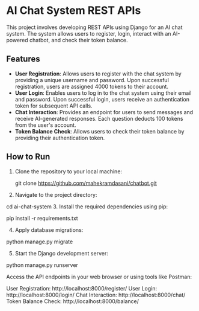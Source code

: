 # AI Chat System REST APIs

This project involves developing REST APIs using Django for an AI chat system. The system allows users to register, login, interact with an AI-powered chatbot, and check their token balance.

## Features

- **User Registration**: Allows users to register with the chat system by providing a unique username and password. Upon successful registration, users are assigned 4000 tokens to their account.
- **User Login**: Enables users to log in to the chat system using their email and password. Upon successful login, users receive an authentication token for subsequent API calls.
- **Chat Interaction**: Provides an endpoint for users to send messages and receive AI-generated responses. Each question deducts 100 tokens from the user's account.
- **Token Balance Check**: Allows users to check their token balance by providing their authentication token.

## How to Run

1. Clone the repository to your local machine:

   git clone https://github.com/mahekramdasani/chatbot.git

2. Navigate to the project directory:

cd ai-chat-system
3. Install the required dependencies using pip:

pip install -r requirements.txt

4. Apply database migrations:

python manage.py migrate

5. Start the Django development server:

python manage.py runserver

Access the API endpoints in your web browser or using tools like Postman:

User Registration: http://localhost:8000/register/
User Login: http://localhost:8000/login/
Chat Interaction: http://localhost:8000/chat/
Token Balance Check: http://localhost:8000/balance/

